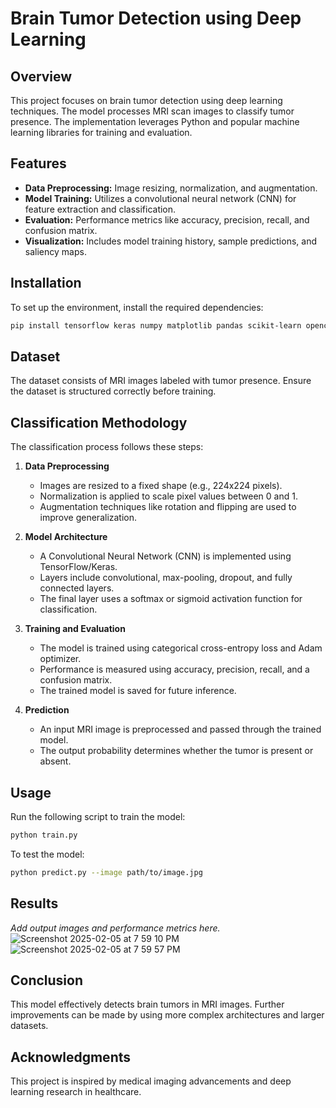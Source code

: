 # Brain Tumor Detection using Deep Learning

## Overview
This project focuses on brain tumor detection using deep learning techniques. The model processes MRI scan images to classify tumor presence. The implementation leverages Python and popular machine learning libraries for training and evaluation.

## Features
- **Data Preprocessing:** Image resizing, normalization, and augmentation.
- **Model Training:** Utilizes a convolutional neural network (CNN) for feature extraction and classification.
- **Evaluation:** Performance metrics like accuracy, precision, recall, and confusion matrix.
- **Visualization:** Includes model training history, sample predictions, and saliency maps.

## Installation
To set up the environment, install the required dependencies:
```bash
pip install tensorflow keras numpy matplotlib pandas scikit-learn opencv-python
```

## Dataset
The dataset consists of MRI images labeled with tumor presence. Ensure the dataset is structured correctly before training.

## Classification Methodology
The classification process follows these steps:
1. **Data Preprocessing**
   - Images are resized to a fixed shape (e.g., 224x224 pixels).
   - Normalization is applied to scale pixel values between 0 and 1.
   - Augmentation techniques like rotation and flipping are used to improve generalization.

2. **Model Architecture**
   - A Convolutional Neural Network (CNN) is implemented using TensorFlow/Keras.
   - Layers include convolutional, max-pooling, dropout, and fully connected layers.
   - The final layer uses a softmax or sigmoid activation function for classification.

3. **Training and Evaluation**
   - The model is trained using categorical cross-entropy loss and Adam optimizer.
   - Performance is measured using accuracy, precision, recall, and a confusion matrix.
   - The trained model is saved for future inference.

4. **Prediction**
   - An input MRI image is preprocessed and passed through the trained model.
   - The output probability determines whether the tumor is present or absent.

## Usage
Run the following script to train the model:
```bash
python train.py
```
To test the model:
```bash
python predict.py --image path/to/image.jpg
```

## Results
_Add output images and performance metrics here._
![Screenshot 2025-02-05 at 7 59 10 PM](https://github.com/user-attachments/assets/fab632f0-08d6-4b4f-b816-352fe373d692)
![Screenshot 2025-02-05 at 7 59 57 PM](https://github.com/user-attachments/assets/dae9258b-cc21-4c33-86f2-3b6a570cf8b7)


## Conclusion
This model effectively detects brain tumors in MRI images. Further improvements can be made by using more complex architectures and larger datasets.

## Acknowledgments
This project is inspired by medical imaging advancements and deep learning research in healthcare.

